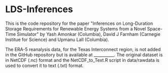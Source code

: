 # LDS-Inferences

This is the code repository for the paper "Inferences on Long-Duration Storage Requirements for Renewable Energy Systems from a Novel Space-Time Simulator" by Yash Amonkar (Columbia), David J Farnham (Carnegie Institue for Science) and Upmanu Lall (Columbia).

The ERA-5 reanalysis data, for the Texas Interconnect region,  is not added in the GitHub repository but is available at __________. The original dataset is in  NetCDF (.nc) format and the NetCDF_to_Text.R script in data/rawdata is used to convert it to text (.txt) format. 
